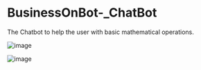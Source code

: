 # BusinessOnBot-_ChatBot
The Chatbot to help the user with basic mathematical operations.

![image](https://user-images.githubusercontent.com/105651923/221875350-f7dd8461-62ef-43b3-a140-7f1af32bb79a.png)

![image](https://user-images.githubusercontent.com/105651923/221864813-6f74a639-1733-4777-bd23-65fc4ede4ec5.png)
